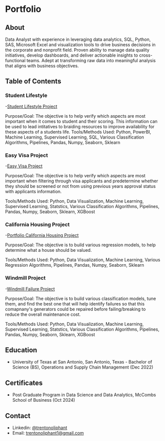 # Portfolio


## About
Data Analyst with experience in leveraging data analytics, SQL, Python, SAS, Microsoft Excel and visualization tools to drive business decisions in the corporate and nonprofit field. Proven ability to manage data quality initiatives, develop dashboards, and deliver actionable insights to cross-functional teams. Adept at transforming raw data into meaningful analysis that aligns with business objectives.

## Table of Contents

### Student Lifestyle
-[Student Lifestyle Project]([https://github.com/TrentO31/Portfolio/blob/main/DSBA_Project_ET_EasyVisa_Fullcode.ipynb](https://github.com/TrentO31/Portfolio/blob/main/Student%20Lifestyle%20Visual.pbix))

Purpose/Goal: The objective is to help  verify which aspects are most important when it comes to student and their scoring. This information can be used to lead intitatives to braiding resources to improve availability for these aspects of a students life.
Tools/Methods Used: Python, PowerBI, Machine Learning, Supervised Learning, SQL, Various Classification Algorithms, Pipelines, Pandas, Numpy, Seaborn, Sklearn


### Easy Visa Project
-[Easy Visa Project](https://github.com/TrentO31/Portfolio/blob/main/DSBA_Project_ET_EasyVisa_Fullcode.ipynb)

Purpose/Goal: The objective is to help  verify which aspects are most important when filtering through visa applicants and predetermine whether they should be screened or not from using previous years approval status with applicants information.

Tools/Methods Used: Python, Data Visualization, Machine Learning, Supervised Learning, Statstics, Various Classification Algorithms, Pipelines, Pandas, Numpy, Seaborn, Sklearn, XGBoost

### California Housing Project
-[Portfolio California Housing Project](https://github.com/TrentO31/Portfolio/blob/main/Portfolio_California_Housing_Project.ipynb)

Purpose/Goal: The objective is to build various regression models, to help determine what a house should be valued.

Tools/Methods Used: Python, Data Visualization, Machine Learning, Various Regression Algorithms, Pipelines, Pandas, Numpy, Seaborn, Sklearn

### Windmill Project
-[Windmill Failure Project](https://github.com/TrentO31/Portfolio/blob/main/PostGradProjectWindmillSupervisedLearningPipeline%20(1).ipynb)

Purpose/Goal: The objective is to build various classification models, tune them, and find the best one that will help identify failures so that this comapnany's generators could be repaired before failing/breaking to reduce the overall maintenance cost. 

Tools/Methods Used: Python, Data Visualization, Machine Learning, Supervised Learning, Statstics, Various Classification Algorithms, Pipelines, Pandas, Numpy, Seaborn, Sklearn, XGBoost



## Education
- University of Texas at San Antonio, San Antonio, Texas - Bachelor of Science (BS), Operations and Supply Chain Management (Dec 2022)               

## Certificates
- Post Graduate Program in Data Science and Data Analytics, McCombs School of Business (Oct 2024)

## Contact
- Linkedin: [@trentonoliphant](https://www.linkedin.com/in/trentonoliphant/)
- Email: trentonoliphant1@gmail.com
